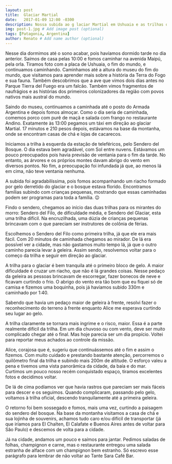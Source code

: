 ```yaml
---
layout: post
title:  Glaciar Martial
date:   2017-01-09 12:00 -0300
description: Nossa subida ao g laciar Martial em Ushuaia e as trilhas que fizemos por lá # Add post description (optional)
img: post-1.jpg # Add image post (optional)
tags: [Patagonia, Argentina]
author: Renato # Add name author (optional)
---
```


Nesse dia dormimos até o sono acabar, pois havíamos dormido tarde no dia anterior. Saímos de casa pelas 10:00 e fomos caminhar na avenida Maipú, pela orla. Tiramos foto com a placa de Ushuaia, o fim do mundo, e continuamos caminhando. Caminhamos até a altura do museu do fim do mundo, que visitamos para aprender mais sobre a história da Terra do Fogo e sua fauna. Também descobrimos que a ave que vimos dois dias antes no Parque Tierra del Fuego era um falcão. Também vimos fragmentos de naufrágios e as histórias dos primeiros colonizadores da região com povos nativos mais austral do mundo.

Saindo do museu, continuamos a caminhada até o posto do Armada Argentina e depois fomos almoçar. Como o dia seria de caminhada, comemos porco com purê de maçã e salada com frango no restaurante Andino. Exatamente às 13:00 pegamos um táxi em direção ao glaciar Martial. 17 minutos e 210 pesos depois, estávamos na base da montanha, onde se encontram casas de chá e lojas de cacarecos.

Iniciamos a trilha à esquerda da estação de teleféricos, pelo Sendero del Bosque. O dia estava bem agradável, com Sol entre nuvens. Estávamos um pouco preocupados pois havia previsão de ventania para o fim da tarde. No entanto, as árvores e os próprios montes davam abrigo do vento em diversos pontos. No fim, a preocupação foi infundada já que, ao menos lá em cima, não teve ventania nenhuma.

A subida foi agradabilíssima, pois fomos acompanhando um riacho formado por gelo derretido do glaciar e o bosque estava florido. Encontramos famílias subindo com crianças pequenas, mostrando que essas caminhadas podem ser programas para toda a família. 😉

Findo o sendero, chegamos ao início das duas trilhas para os mirantes do morro: Sendero del Filo, de dificuldade média, e Sendero del Glaciar, esta uma trilha difícil. Na encruzilhada, uma dúzia de crianças pequenas brincavam com o que pareciam ser instrutores de colônia de férias.

Escolhemos o Sendero del Filo como primeira trilha, já que ele era mais fácil. Com 20 minutos de caminhada chegamos ao mirador. De lá era possível ver a cidade, mas não gastamos muito tempo lá, já que o outro caminho parecia levar à geleira. Assim sendo, resolvemos voltar para o começo da trilha e seguir em direção ao glaciar.

A trilha para o glaciar é bem tranquila até o primeiro bloco de gelo. A maior dificuldade é cruzar um riacho, que não é lá grandes coisas. Nesse pedaço da geleira as pessoas brincavam de escorregar, fazer bonecos de neve e ficavam curtindo o frio. O abrigo do vento era tão bom que eu fiquei só de camisa e fizemos uma boquinha, pois já havíamos subido 330m e caminhado por 1:40.

Sabendo que havia um pedaço maior de geleira à frente, resolvi fazer o reconhecimento do terreno à frente enquanto Alice me esperava curtindo seu lugar ao gelo.

A trilha claramente se tornara mais ingrime e o risco, maior. Essa é a parte realmente difícil da trilha. Em um dia chuvoso ou com vento, deve ser muito complicado chegar até o final. Mas hoje parecia ser um dia propício. Voltei para reportar meus achados ao controle da missão.

Alice, corajosa que é, sugeriu que continuássemos até o fim e assim o fizemos. Com muito cuidado e prestando bastante atenção, percorremos o quilômetro final da trilha e subindo mais 200m de altitude. O esforço valeu a pena e tivemos uma vista panorâmica da cidade, da baía e do mar. Curtimos um pouco nosso recém conquistado espaço, tiramos excelentes fotos e decidimos voltar.

De lá de cima podíamos ver que havia rastros que pareciam ser mais fáceis para descer e os seguimos. Quando complicaram, passando pelo gelo, voltamos à trilha oficial, descendo tranquilamente até a primeira geleira.

O retorno foi bem sossegado e fomos, mais uma vez, curtindo a paisagem do sendero del bosque. Na base da montanha visitamos a casa de chá e sua lojinha de souvenirs, achamos tudo caro e/ou difícil de transportar (já que iríamos para El Chalten, El Calafate e Buenos Aires antes de voltar para São Paulo) e descemos de volta para a cidade.

Já na cidade, andamos um pouco e saímos para jantar. Pedimos saladas de folhas, champignon e carne, mas o restaurante entregou uma salada estranha de alface com um champignon bem estranho. Só escrevo esse parágrafo para lembrar de não voltar ao Tante Sara Café Bar.